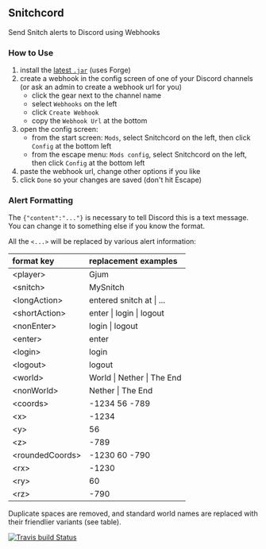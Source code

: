 Snitchcord
----------
Send Snitch alerts to Discord using Webhooks

### How to Use

1. install the [latest `.jar`](https://github.com/Gjum/Snitchcord/releases) (uses Forge)
1. create a webhook in the config screen of one of your Discord channels (or ask an admin to create a webhook url for you)
    - click the gear next to the channel name
    - select `Webhooks` on the left
    - click `Create Webhook`
    - copy the `Webhook Url` at the bottom
1. open the config screen:
    - from the start screen: `Mods`, select Snitchcord on the left, then click `Config` at the bottom left
    - from the escape menu: `Mods config`, select Snitchcord on the left, then click `Config` at the bottom left
1. paste the webhook url, change other options if you like
1. click `Done` so your changes are saved (don't hit Escape)

### Alert Formatting

The `{"content":"..."}` is necessary to tell Discord this is a text message.
You can change it to something else if you know the format.
<!-- TODO link to discord docs -->

All the `<...>` will be replaced by various alert information:

| format key        | replacement examples       |
|:------------------|:---------------------------|
| \<player\>        | Gjum                       |
| \<snitch\>        | MySnitch                   |
| \<longAction\>    | entered snitch at \| ...   |
| \<shortAction\>   | enter \| login \| logout   |
| \<nonEnter\>      | login \| logout            |
| \<enter\>         | enter                      |
| \<login\>         | login                      |
| \<logout\>        | logout                     |
| \<world\>         | World \| Nether \| The End |
| \<nonWorld\>      | Nether \| The End          |
| \<coords\>        | -1234 56 -789              |
| \<x\>             | -1234                      |
| \<y\>             | 56                         |
| \<z\>             | -789                       |
| \<roundedCoords\> | -1230 60 -790              |
| \<rx\>            | -1230                      |
| \<ry\>            | 60                         |
| \<rz\>            | -790                       |

Duplicate spaces are removed, and standard world names are replaced with their friendlier variants (see table).

[![Travis build Status](https://travis-ci.org/Gjum/Snitchcord.svg?branch=master)](https://travis-ci.org/Gjum/Snitchcord)

